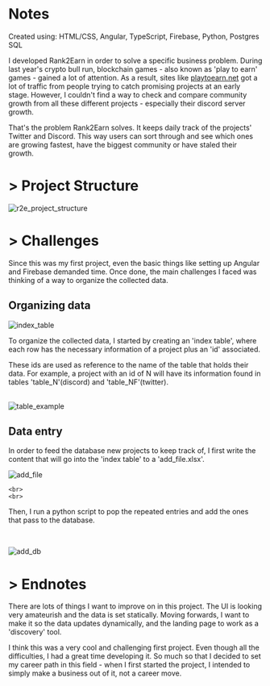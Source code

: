 <h1>Notes</h1>
<p>
    Created using: <span class="orange">HTML/CSS</span>, <span class="orange">Angular</span>,
        <span class="orange">TypeScript</span>, <span class="orange">Firebase</span>, <span class="orange">Python</span>,
        <span class="orange">Postgres SQL</span>
</p>

<p>
    I developed Rank<span class="grey">2</span>Earn in order to solve a specific business problem. During last year's crypto
    bull run, blockchain games - also known as 'play to earn' games - gained a lot of attention. As a result, sites like
    <a href="https://playtoearn.net/blockchaingames">playtoearn.net</a> got a lot of traffic from people trying to catch
    promising projects at an early stage. However, I couldn't find a way to check and compare community growth from all 
    these different projects - especially their discord server growth.
</p>
<p>
    That's the problem Rank<span class="grey">2</span>Earn solves. It keeps daily track of the projects' 
    Twitter and Discord. This way users can sort through and see which ones are growing fastest, have the biggest
    community or have staled their growth.
</p>

<h1> <span class="grey">></span> Project Structure</h1>

![r2e_project_structure](https://user-images.githubusercontent.com/100313927/180470306-4ffb1a64-8900-4ea6-af46-33694e7871fe.png)


<h1> <span class="grey">></span> Challenges</h1>
<p>
    Since this was my first project, even the basic things like setting up Angular and Firebase demanded time.
    Once done, the main challenges I faced was thinking of a way to organize the collected data.
</p>
<h2>Organizing data</h2>
    
![index_table](https://user-images.githubusercontent.com/100313927/180470390-34a49854-f860-492a-91d4-b2e1166d957a.png)

  
<p>
    To organize the collected data, I started by creating an 'index table', where each row has the necessary information 
    of a project plus an 'id' associated.
</p>
<p>
    These ids are used as reference to the name of the table that holds their data. For example, a project with an
    id of N will have its information found in tables 'table_N'(discord) and 'table_NF'(twitter).
    <br>
    <br>
</p>

![table_example](https://user-images.githubusercontent.com/100313927/180470501-7d8a1e6a-4731-47e7-85f2-79e4d7950664.png)

<h2>Data entry</h2>
<p>
    In order to feed the database new projects to keep track of, I first write the content that will go into the 'index table' to
    a 'add_file.xlsx'.
</p>
    
![add_file](https://user-images.githubusercontent.com/100313927/180470547-9122ab39-a3e6-4d5f-b310-fa9abf7cc5c7.png)

    
    <br>
    <br>
<p>
    Then, I run a python script to pop the repeated entries and add the ones that pass to the database. 
</p>
    <br>
    
![add_db](https://user-images.githubusercontent.com/100313927/180470597-8ee07cfb-90fa-418f-8fe5-b83b595d4cc8.png)

    

<h1> <span class="grey">></span> Endnotes</h1>
<p>
    There are lots of things I want to improve on in this project. The UI is looking very amateurish and the data is set statically.
    Moving forwards, I want to make it so the data updates dynamically, and the landing page to work as a 'discovery' tool.
</p>
<p>
    I think this was a very cool and challenging first project. Even though all the difficulties, I had a great time developing it.
    So much so that I decided to set my career path in this field - when I first started the project, I intended to simply make
    a business out of it, not a career move.
</p>

